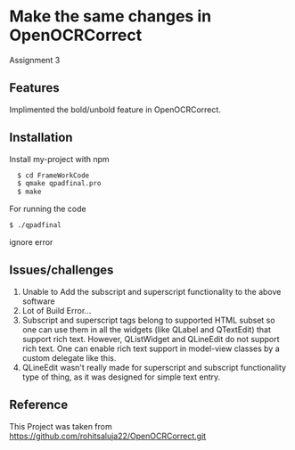 
# Make the same changes in OpenOCRCorrect 

Assignment 3
## Features
Implimented the bold/unbold feature in OpenOCRCorrect.

## Installation

Install my-project with npm

```bash
  $ cd FrameWorkCode
  $ qmake qpadfinal.pro
  $ make
```
For running the code
```bash
$ ./qpadfinal
```
ignore error
## Issues/challenges

1. Unable to Add the subscript and superscript functionality to the above software
2. Lot of Build Error...
3. Subscript and superscript tags belong to supported HTML subset so one can use them in all the widgets (like QLabel and QTextEdit) that support rich text. However, QListWidget and QLineEdit do not support rich text. One can enable rich text support in model-view classes by a custom delegate like this.
4. QLineEdit wasn't really made for superscript and subscript functionality type of thing, as it was designed for simple text entry.


##  Reference

This Project was taken from https://github.com/rohitsaluja22/OpenOCRCorrect.git

